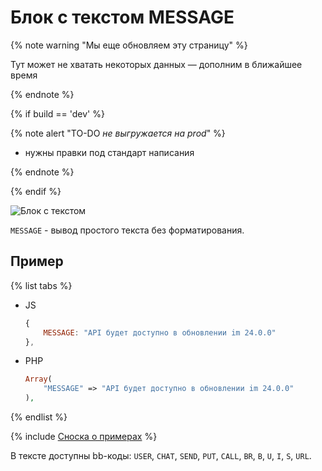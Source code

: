# Блок с текстом MESSAGE

{% note warning "Мы еще обновляем эту страницу" %}

Тут может не хватать некоторых данных — дополним в ближайшее время

{% endnote %}

{% if build == 'dev' %}

{% note alert "TO-DO _не выгружается на prod_" %}

- нужны правки под стандарт написания

{% endnote %}

{% endif %}

![Блок с текстом](./_images/text.png)

`MESSAGE` - вывод простого текста без форматирования.

## Пример

{% list tabs %}

- JS

    ```js
    {
        MESSAGE: "API будет доступно в обновлении im 24.0.0"
    },
    ```

- PHP

    ```php
    Array(
        "MESSAGE" => "API будет доступно в обновлении im 24.0.0"
    ),
    ```

{% endlist %}

{% include [Сноска о примерах](../../../../../_includes/examples.md) %}

В тексте доступны bb-коды: `USER`, `CHAT`, `SEND`, `PUT`, `CALL`, `BR`, `B`, `U`, `I`, `S`, `URL`.